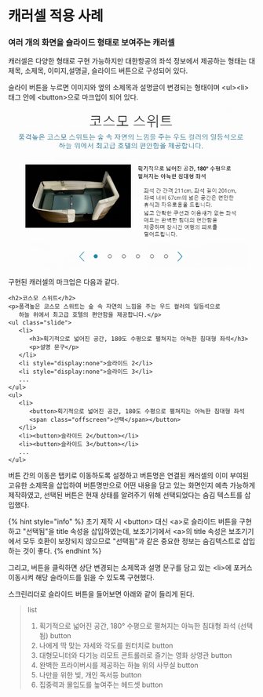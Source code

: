 # 캐러셀 적용 사례

### 여러 개의 화면을 슬라이드 형태로 보여주는 캐러셀

캐러셀은 다양한 형태로 구현 가능하지만 대한항공의 좌석 정보에서 제공하는 형태는 대제목, 소제목, 이미지,설명글, 슬라이드 버튼으로 구성되어 있다.

슬라이 버튼을 누르면 이미지와 옆의 소제목과 설명글이 변경되는 형태이며 &lt;ul&gt;&lt;li&gt; 태그 안에 &lt;button&gt;으로 마크업이 되어 있다.

![](../../.gitbook/assets/image.png)

구현된 캐러셀의 마크업은 다음과 같다.

```markup
<h2>코스모 스위트</h2>
<p>품격높은 코스모 스위트는 숲 속 자연의 느낌을 주는 우드 컬러의 일등석으로 
   하늘 위에서 최고급 호텔의 편안함을 제공합니다.</p>
<ul class="slide">
   <li>
      <h3>획기적으로 넓어진 공간, 180도 수평으로 펼쳐지는 아늑한 침대형 좌석</h3>
      <p>설명 문구</p>
   </li>
   <li style="display:none">슬라이드 2</li>
   <li style="display:none">슬라이드 3</li>
   ...
</ul>
<ul>
   <li>
      <button>획기적으로 넓어진 공간, 180도 수평으로 펼쳐지는 아늑한 침대형 좌석
      <span class="offscreen">선택</span></button>
   </li>
   <li><button>슬라이드 2</button></li>
   <li><button>슬라이드 3</button></li>
   ...
</ul>
```

버튼 간의 이동은 탭키로 이동하도록 설정하고 버튼명은 연결된 캐러셀의 이미 부여된 고유한 소제목을 삽입하여 버튼명만으로 어떤 내용을 담고 있는 화면인지 예측 가능하게 제작하였고, 선택된 버튼은 현재 상태를 알려주기 위해 선택되었다는 숨김 텍스트를 삽입했다.

{% hint style="info" %}
초기 제작 시 &lt;button&gt; 대신 &lt;a&gt;로 슬라이드 버튼을 구현하고 "선택됨"을  title 속성을 삽입하였는데, 보조기기에서 &lt;a&gt;의 title 속성은 보조기기에서 모두 호환이 보장되지 않으므로 "선택됨"과 같은 중요한 정보는 숨김텍스트로 삽입하는 것이 좋다.
{% endhint %}

그리고, 버튼을 클릭하면 상단 변경되는 소제목과 설명 문구를 담고 있는 &lt;li&gt;에  포커스 이동시켜 해당 슬라이드를 읽을 수 있도록 구현했다.  

스크린리더로 슬라이드 버튼을 들어보면 아래와 같이 들리게 된다.

> list  
> 1. 획기적으로 넓어진 공간, 180° 수평으로 펼쳐지는 아늑한 침대형 좌석 \(선택됨\) button  
> 2. 나에게 딱 맞는 자세와 각도를 원터치로 button   
> 3. 대형모니터와 다기능 리모트 콘트롤러로 즐기는 영화 상영관 button  
> 4. 완벽한 프라이버시를 제공하는 하늘 위의 사무실 button  
> 5. 나만을 위한 빛, 개인 독서등 button  
> 6. 집중력과 몰입도를 높여주는 헤드셋 button

